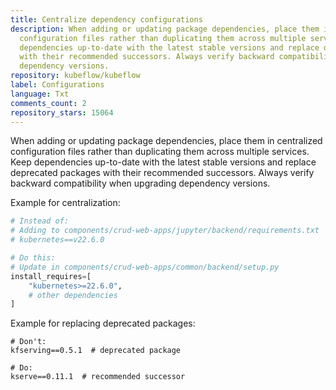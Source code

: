 ```yaml
---
title: Centralize dependency configurations
description: When adding or updating package dependencies, place them in centralized
  configuration files rather than duplicating them across multiple services. Keep
  dependencies up-to-date with the latest stable versions and replace deprecated packages
  with their recommended successors. Always verify backward compatibility when upgrading
  dependency versions.
repository: kubeflow/kubeflow
label: Configurations
language: Txt
comments_count: 2
repository_stars: 15064
---
```


When adding or updating package dependencies, place them in centralized configuration files rather than duplicating them across multiple services. Keep dependencies up-to-date with the latest stable versions and replace deprecated packages with their recommended successors. Always verify backward compatibility when upgrading dependency versions.

Example for centralization:
```python
# Instead of:
# Adding to components/crud-web-apps/jupyter/backend/requirements.txt
# kubernetes==v22.6.0

# Do this:
# Update in components/crud-web-apps/common/backend/setup.py
install_requires=[
    "kubernetes>=22.6.0",
    # other dependencies
]
```

Example for replacing deprecated packages:
```
# Don't:
kfserving==0.5.1  # deprecated package

# Do:
kserve==0.11.1  # recommended successor
```
